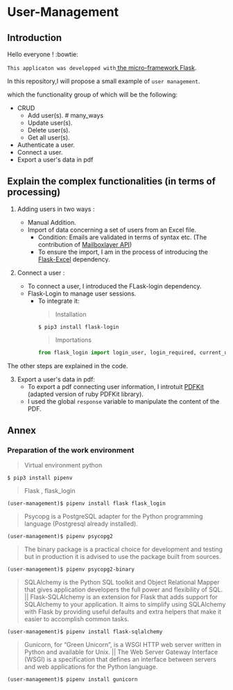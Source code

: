 # User-Management
## Introduction

Hello everyone ! :bowtie: 


`This applicaton was developped with`[ the micro-framework Flask](https://flask.palletsprojects.com/en/1.1.x/).

In this repository,I will propose a small example of `user management`.

which the functionality group of which will be the following:

- CRUD
  - Add user(s). # many_ways 
  - Update user(s).
  - Delete user(s).
  - Get all user(s).
- Authenticate a user.
- Connect a user.
- Export a user's data in pdf

## Explain the complex functionalities (in terms of processing)

1. Adding users in two ways :
   - Manual Addition.
   - Import of data concerning a set of users from an Excel file.
     - Condition: Emails are validated in terms of syntax etc. (The contribution of [Mailboxlayer API](https://mailboxlayer.com/documentation))
     - To ensure the import, I am in the process of introducing the [Flask-Excel](http://flask.pyexcel.org/en/latest/) dependency.
   
   
2. Connect a user :
   - To connect a user, I introduced the FLask-login dependency.
   - Flask-Login to manage user sessions.
        - To integrate it: 
          > Installation
          >
          ```
          $ pip3 install flask-login
          ```
          > Importations
          >
          ```python
          from flask_login import login_user, login_required, current_user
          ```
         
The other steps are explained in the code.
        
        
3. Export a user's data in pdf:
   - To export a pdf connecting user information, I introtuit [PDFKit](https://pypi.org/project/pdfkit/) (adapted version of ruby PDFKit library).
   - I used the global `response` variable to manipulate the content of the PDF.
   
## Annex
### Preparation of the work environment
> Virtual environment python 
```
$ pip3 install pipenv
```

> Flask , flask_login
```
(user-management)$ pipenv install flask flask_login
```

> Psycopg is a PostgreSQL adapter for the Python programming language (Postgresql already installed).
```
(user-management)$ pipenv psycopg2
```

> The binary package is a practical choice for development and testing but in production it is advised to use the package built from sources.
```
(user-management)$ pipenv psycopg2-binary
```

> SQLAlchemy is the Python SQL toolkit and Object Relational Mapper that gives application developers the full power and flexibility of SQL.
||
Flask-SQLAlchemy is an extension for Flask that adds support for SQLAlchemy to your application. It aims to simplify using SQLAlchemy with Flask by providing useful defaults and extra helpers that make it easier to accomplish common tasks.
```
(user-management)$ pipenv install flask-sqlalchemy
```

> Gunicorn, for “Green Unicorn”, is a WSGI HTTP web server written in Python and available for Unix.
||
The Web Server Gateway Interface (WSGI) is a specification that defines an interface between servers and web applications for the Python language.
```
(user-management)$ pipenv install gunicorn
```


